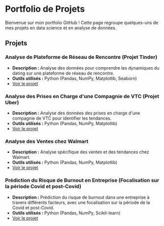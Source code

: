 # Portfolio de Projets

Bienvenue sur mon portfolio GitHub ! Cette page regroupe quelques-uns de mes projets en data science et en analyse de données.

## Projets

### Analyse de Plateforme de Réseau de Rencontre (Projet Tinder)

- **Description :** Analyse des données pour comprendre les dynamiques du dating sur une plateforme de réseau de rencontre.
- **Outils utilisés :** Python (Pandas, NumPy, Matplotlib, Seaborn)
- [Voir le projet](https://drive.google.com/drive/folders/1j8sKlEKSWFu8hKk-NyE8I06L1_SRg7Yq?usp=share_link)

### Analyse des Prises en Charge d'une Compagnie de VTC (Projet Uber)

- **Description :** Analyse des données des prises en charge d'une compagnie de VTC pour identifier les tendances.
- **Outils utilisés :** Python (Pandas, NumPy, Matplotlib)
- [Voir le projet](https://drive.google.com/drive/folders/1s5edgM0BK3UFrUswxtcXAsRurSvn-o47?usp=share_link)

### Analyse des Ventes chez Walmart

- **Description :** Analyse spécifique des ventes et des tendances chez Walmart.
- **Outils utilisés :** Python (Pandas, NumPy, Matplotlib)
- [Voir le projet](https://drive.google.com/drive/folders/1s5edgM0BK3UFrUswxtcXAsRurSvn-o47?usp=share_link)

### Prédiction du Risque de Burnout en Entreprise (Focalisation sur la période Covid et post-Covid)

- **Description :** Prédiction du risque de burnout dans une entreprise à travers différents facteurs, avec une focalisation sur la période de la Covid et post-Covid.
- **Outils utilisés :** Python (Pandas, NumPy, Scikit-learn)
- [Voir le projet](https://drive.google.com/drive/folders/1hMmxilVujOnn0RgUMztt2b55y-krBGet?usp=share_link)
